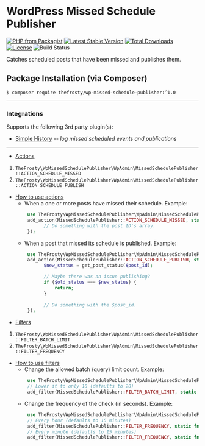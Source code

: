 # WordPress Missed Schedule Publisher

[![PHP from Packagist](https://img.shields.io/packagist/php-v/thefrosty/wp-missed-schedule-publisher.svg)]()
[![Latest Stable Version](https://img.shields.io/packagist/v/thefrosty/wp-missed-schedule-publisher.svg)](https://packagist.org/packages/thefrosty/wp-missed-schedule-publisher)
[![Total Downloads](https://img.shields.io/packagist/dt/thefrosty/wp-missed-schedule-publisher.svg)](https://packagist.org/packages/thefrosty/wp-missed-schedule-publisher)
[![License](https://img.shields.io/packagist/l/thefrosty/wp-missed-schedule-publisher.svg)](https://packagist.org/thefrosty/wp-missed-schedule-publisher)
![Build Status](https://github.com/thefrosty/wp-missed-schedule-publisher/actions/workflows/main.yml/badge.svg)

Catches scheduled posts that have been missed and publishes them.

## Package Installation (via Composer)

`$ composer require thefrosty/wp-missed-schedule-publisher:^1.0`

----

### Integrations

Supports the following 3rd party plugin(s):

* [Simple History](https://wordpress.org/plugins/simple-history/) -- _log missed scheduled events and publications_

-----

- [Actions](#actions)

1. `TheFrosty\WpMissedSchedulePublisher\WpAdmin\MissedSchedulePublisher::ACTION_SCHEDULE_MISSED`
2. `TheFrosty\WpMissedSchedulePublisher\WpAdmin\MissedSchedulePublisher::ACTION_SCHEDULE_PUBLISH`

- [How to use actions](#how-to-use-actions)
   - When a one or more posts have missed their schedule. Example:
     ```php
      use TheFrosty\WpMissedSchedulePublisher\WpAdmin\MissedSchedulePublisher;
      add_action(MissedSchedulePublisher::ACTION_SCHEDULE_MISSED, static function(array $post_ids): void {
            // Do something with the post ID's array.
      });
      ```
   - When a post that missed its schedule is published. Example:
     ```php
      use TheFrosty\WpMissedSchedulePublisher\WpAdmin\MissedSchedulePublisher;
      add_action(MissedSchedulePublisher::ACTION_SCHEDULE_PUBLISH, static function(int $post_id,  false | string $old_status): void {
            $new_status = get_post_status($post_id);

            // Maybe there was an issue publishing?
            if ($old_status === $new_status) {
                return;
            }
      
            // Do something with the $post_id. 
      });
      ```
- [Filters](#filters)

1. `TheFrosty\WpMissedSchedulePublisher\WpAdmin\MissedSchedulePublisher::FILTER_BATCH_LIMIT`
2. `TheFrosty\WpMissedSchedulePublisher\WpAdmin\MissedSchedulePublisher::FILTER_FREQUENCY`

- [How to use filters](#how-to-use-filters)
   - Change the allowed batch (query) limit count. Example:
     ```php
      use TheFrosty\WpMissedSchedulePublisher\WpAdmin\MissedSchedulePublisher;
      // Lower it to only 10 (defaults to 20) 
      add_filter(MissedSchedulePublisher::FILTER_BATCH_LIMIT, static fn(): int => 10);
       ```
   - Change the frequency of the check (in seconds). Example:
     ```php
      use TheFrosty\WpMissedSchedulePublisher\WpAdmin\MissedSchedulePublisher;
      // Every hour (defaults to 15 minutes) 
      add_filter(MissedSchedulePublisher::FILTER_FREQUENCY, static fn(): int => \HOUR_IN_SECONDS);
      // Every minute (defaults to 15 minutes) 
      add_filter(MissedSchedulePublisher::FILTER_FREQUENCY, static fn(): int => \MINUTE_IN_SECONDS);
      ```

